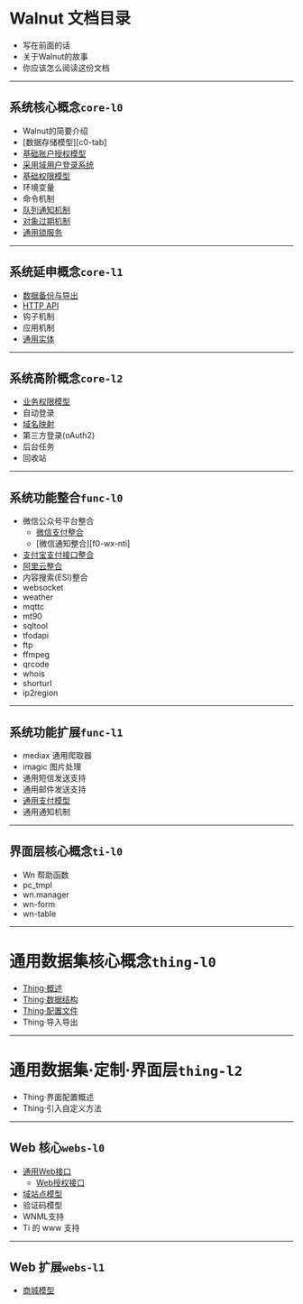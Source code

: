 # Walnut 文档目录

- 写在前面的话
- 关于Walnut的故事
- 你应该怎么阅读这份文档

-----------------------------------------
## 系统核心概念`core-l0`

- Walnut的简要介绍
- [数据存储模型][c0-tab]
- [基础账户授权模型][c0-bam]
- [采用域用户登录系统][c0-abd]
- [基础权限模型][c0-pvg]
- 环境变量
- 命令机制
- [队列通知机制][c0-noti]
- [对象过期机制][c0-expi]
- [通用锁服务][c0-lock]

-----------------------------------------
## 系统延申概念`core-l1`

- [数据备份与导出][c1-buk]
- [HTTP API][c1-api]
- 钩子机制
- 应用机制
- [通用实体][c1-gde]

-----------------------------------------
## 系统高阶概念`core-l2`

- [业务权限模型][c2-pvg]
- 自动登录
- [域名映射][c2-dmn]
- 第三方登录(oAuth2)
- 后台任务
- 回收站

-----------------------------------------
## 系统功能整合`func-l0`

- 微信公众号平台整合
  + [微信支付整合][f0-wx-pay]
  + [微信通知整合][f0-wx-nti]
- [支付宝支付接口整合][f0-zfb]
- [阿里云整合][f0-aliyun]
- 内容搜索(ESI)整合
- websocket
- weather
- mqttc
- mt90
- sqltool
- tfodapi
- ftp
- ffmpeg
- qrcode
- whois
- shorturl
- ip2region

-----------------------------------------
## 系统功能扩展`func-l1`

- mediax 通用爬取器
- imagic 图片处理
- 通用短信发送支持
- 通用邮件发送支持
- [通用支付模型][f1-pay]
- 通用通知机制

-----------------------------------------
## 界面层核心概念`ti-l0`

- Wn 帮助函数
- pc_tmpl
- wn.manager
- wn-form
- wn-table

-----------------------------------------
# 通用数据集核心概念`thing-l0`

- [Thing·概述][th0-ovw]
- [Thing·数据结构][th0-data]
- [Thing·配置文件][th0-thjs]
- Thing·导入导出

-----------------------------------------
# 通用数据集·定制·界面层`thing-l2`

- Thing·界面配置概述
- Thing·引入自定义方法

-----------------------------------------
## Web 核心`webs-l0`

- [通用Web接口][w0-api]
  + [Web授权接口][w0-saa]
- [域站点模型][w0-site]
- 验证码模型
- WNML支持
- Ti 的 www 支持

-----------------------------------------
## Web 扩展`webs-l1`

- [商城模型][w1-shop]

[c0-iob]: core-l0/c0-io-tree-and-bucket.md
[c0-bam]: core-l0/c0-baice-auth-model.md
[c0-abd]: webs-l0/w0-auth-by-domain.md
[c0-bpm]: core-l0/c0-basic-privilege-model.md
[c0-pvg]: core-l0/c0-basic-privilege-model.md
[c0-noti]: core-l0/c0-notification.md
[c0-expi]: core-l0/c0-expi-objs.md
[c0-lock]: core-l0/c0-lock-service.md
[c1-buk]: core-l1/c1-bulk-backup-restore.md
[c1-gde]: core-l1/c1-general-data-entity.md
[c1-api]: core-l1/c1-regapi.md
[c2-dmn]: core-l2/c2-domain-host-mapping.md
[c2-pvg]: core-l2/c2-biz-privilege-model.md
[f0-wx-pay]: func-l0/f0-weixin-payment.md
[f0-wx-pay]: func-l0/f0-weixin-notify.md
[f0-zfb]: func-l0/f0-alipay.md
[f0-aliyun]: func-l0/f0-aliyun.md
[f1-pay]: func-l1/f1-payment.md
[th0-ovw]: thing-l1/th1-overview.md
[th0-data]: thing-l1/th1-data.md
[th0-thjs]: thing-l1/th1-thing-json.md
[w0-api]: webs-l0/w0-api-overview.md
[w0-saa]: webs-l0/w0-site-auth-api.md
[w0-site]: webs-l0/w0-site.md
[w1-shop]: webs-l1/w1-shop.md
